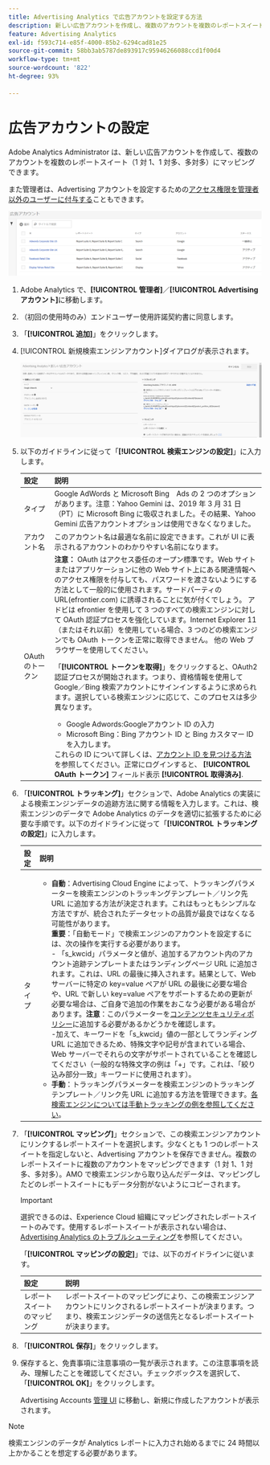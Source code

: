 ```yaml
---
title: Advertising Analytics で広告アカウントを設定する方法
description: 新しい広告アカウントを作成し、複数のアカウントを複数のレポートスイートにマッピングできます。
feature: Advertising Analytics
exl-id: f593c714-e85f-4000-85b2-6294cad81e25
source-git-commit: 58bb3ab5787de893917c95946266088ccd1f00d4
workflow-type: tm+mt
source-wordcount: '822'
ht-degree: 93%

---
```


# 広告アカウントの設定

Adobe Analytics Administrator は、新しい広告アカウントを作成して、複数のアカウントを複数のレポートスイート（1 対 1、1 対多、多対多）にマッピングできます。

また管理者は、Advertising アカウントを設定するための[アクセス権限を管理者以外のユーザーに付与する](/help/integrate/c-advertising-analytics/overview.md#section_FCC58EB635954A32990D4E67B52B4369)こともできます。

![](assets/aa_accounts.png)

1. Adobe Analytics で、**[!UICONTROL 管理者]**／**[!UICONTROL Advertising アカウント]**&#x200B;に移動します。
1. （初回の使用時のみ）エンドユーザー使用許諾契約書に同意します。
1. 「**[!UICONTROL 追加]**」をクリックします。
1. [!UICONTROL 新規検索エンジンアカウント]ダイアログが表示されます。

   ![](assets/aa_new_se_account.png)

1. 以下のガイドラインに従って「**[!UICONTROL 検索エンジンの設定]**」に入力します。

   | 設定 | 説明 |
   | --- | --- |
   | タイプ | Google AdWords と Microsoft Bing　Ads の 2 つのオプションがあります。注意：Yahoo Gemini は、2019 年 3 月 31 日（PT）に Microsoft Bing に吸収されました。その結果、Yahoo Gemini 広告アカウントオプションは使用できなくなりました。 |
   | アカウント名 | このアカウント名は最適な名前に設定できます。これが UI に表示されるアカウントのわかりやすい名前になります。 |
   | OAuth のトークン | **注意：** OAuth はアクセス委任のオープン標準です。Web サイトまたはアプリケーションに他の Web サイト上にある関連情報へのアクセス権限を付与しても、パスワードを渡さないようにする方法として一般的に使用されます。サードパーティの URL(efrontier.com) に誘導されることに気が付くでしょう。 アドビは efrontier を使用して 3 つのすべての検索エンジンに対して OAuth 認証プロセスを強化しています。Internet Explorer 11（またはそれ以前）を使用している場合、3 つのどの検索エンジンでも OAuth トークンを正常に取得できません。 他の Web ブラウザーを使用してください。<p>「**[!UICONTROL トークンを取得]**」をクリックすると、OAuth2 認証プロセスが開始されます。つまり、資格情報を使用して　Google／Bing 検索アカウントにサインインするように求められます。選択している検索エンジンに応じて、このプロセスは多少異なります。 <ul><li>Google Adwords:Googleアカウント ID の入力</li><li>Microsoft Bing：Bing アカウント ID と Bing カスタマー ID を入力します。</li></ul>これらの ID について詳しくは、[アカウント ID を見つける方法](/help/integrate/c-advertising-analytics/c-adanalytics-workflow/aa-locate-account-id.md)を参照してください。正常にログインすると、 **[!UICONTROL OAuth トークン]** フィールド表示 **[!UICONTROL 取得済み]**. |

1. 「**[!UICONTROL トラッキング]**」セクションで、Adobe Analytics の実装による検索エンジンデータの追跡方法に関する情報を入力します。これは、検索エンジンのデータで Adobe Analytics のデータを適切に拡張するために必要な手順です。以下のガイドラインに従って「**[!UICONTROL トラッキングの設定]**」に入力します。

   | 設定 | 説明 |
   | --- | --- |
   | タイプ | <ul><li>**自動**：Advertising Cloud Engine によって、トラッキングパラメーターを検索エンジンのトラッキングテンプレート／リンク先 URL に追加する方法が決定されます。これはもっともシンプルな方法ですが、統合されたデータセットの品質が最良ではなくなる可能性があります。<br>**重要**：「自動モード」で検索エンジンのアカウントを設定するには、次の操作を実行する必要があります。<br>- 「s_kwcid」パラメータと値が、追加するアカウント内のアカウント追跡テンプレートまたはランディングページ URL に追加されます。これは、URL の最後に挿入されます。結果として、Web サーバーに特定の key=value ペアが URL の最後に必要な場合や、URL で新しい key=value ペアをサポートするための更新が必要な場合は、ご自身で追加の作業をおこなう必要がある場合があります。**注意**：このパラメーターを[コンテンツセキュリティポリシー](https://experienceleague.adobe.com/docs/id-service/using/reference/csp.html?lang=ja)に追加する必要があるかどうかを確認します。<br>-加えて、キーワードを「s_kwcid」値の一部としてランディング URL に追加できるため、特殊文字や記号が含まれている場合、Web サーバーでそれらの文字がサポートされていることを確認してください（一般的な特殊文字の例は「+」です。これは、「絞り込み部分一致」キーワードに使用されます）。</li><li>**手動**：トラッキングパラメーターを検索エンジンのトラッキングテンプレート／リンク先 URL に追加する方法を管理できます。[各検索エンジンについては手動トラッキングの例を参照してください](/help/integrate/c-advertising-analytics/c-adanalytics-workflow/aa-manual-vs-automatic-tracking.md)。</li></ul> |

1. 「**[!UICONTROL マッピング]**」セクションで、この検索エンジンアカウントにリンクするレポートスイートを選択します。少なくとも 1 つのレポートスイートを指定しないと、Advertising アカウントを保存できません。複数のレポートスイートに複数のアカウントをマッピングできます（1 対 1、1 対多、多対多）。AMO で検索エンジンから取り込んだデータは、マッピングしたどのレポートスイートにもデータ分割がないようにコピーされます。

   >[!IMPORTANT]
   >
   >選択できるのは、Experience Cloud 組織にマッピングされたレポートスイートのみです。使用するレポートスイートが表示されない場合は、[Advertising Analytics のトラブルシューティング](/help/integrate/c-advertising-analytics/c-adanalytics-workflow/aa-troubleshooting.md)を参照してください。

   「**[!UICONTROL マッピングの設定]**」では、以下のガイドラインに従います。

   | 設定 | 説明 |
   | --- | --- |
   | レポートスイートのマッピング | レポートスイートのマッピングにより、この検索エンジンアカウントにリンクされるレポートスイートが決まります。つまり、検索エンジンデータの送信先となるレポートスイートが決まります。 |


1. 「**[!UICONTROL 保存]**」をクリックします。
1. 保存すると、免責事項に注意事項の一覧が表示されます。この注意事項を読み、理解したことを確認してください。チェックボックスを選択して、「**[!UICONTROL OK]**」をクリックします。

   Advertising Accounts [管理 UI](/help/integrate/c-advertising-analytics/c-adanalytics-workflow/aa-manage-ad-accounts.md) に移動し、新規に作成したアカウントが表示されます。

>[!NOTE]
>
> 検索エンジンのデータが Analytics レポートに入力され始めるまでに 24 時間以上かかることを想定する必要があります。
